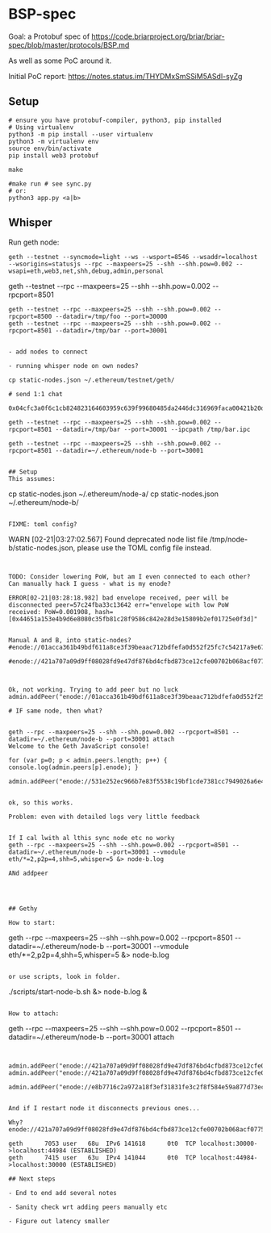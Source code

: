 # BSP-spec

Goal: a Protobuf spec of https://code.briarproject.org/briar/briar-spec/blob/master/protocols/BSP.md

As well as some PoC around it.

Initial PoC report: https://notes.status.im/THYDMxSmSSiM5ASdl-syZg

## Setup

```
# ensure you have protobuf-compiler, python3, pip installed
# Using virtualenv
python3 -m pip install --user virtualenv
python3 -m virtualenv env
source env/bin/activate
pip install web3 protobuf

make

#make run # see sync.py
# or:
python3 app.py <a|b>
```

## Whisper

Run geth node:
```
geth --testnet --syncmode=light --ws --wsport=8546 --wsaddr=localhost --wsorigins=statusjs --rpc --maxpeers=25 --shh --shh.pow=0.002 --wsapi=eth,web3,net,shh,debug,admin,personal
```
geth --testnet --rpc --maxpeers=25 --shh --shh.pow=0.002 --rpcport=8501 
```
geth --testnet --rpc --maxpeers=25 --shh --shh.pow=0.002 --rpcport=8500 --datadir=/tmp/foo --port=30000
geth --testnet --rpc --maxpeers=25 --shh --shh.pow=0.002 --rpcport=8501 --datadir=/tmp/bar --port=30001


- add nodes to connect

- running whisper node on own nodes?

cp static-nodes.json ~/.ethereum/testnet/geth/

# send 1:1 chat

0x04cfc3a0f6c1cb824823164603959c639f99680485da2446dc316969faca00421b20dba3996bf99b8b5db7745eace60545a77e54784e91e440aa1af931161de3a6

geth --testnet --rpc --maxpeers=25 --shh --shh.pow=0.002 --rpcport=8501 --datadir=/tmp/bar --port=30001 --ipcpath /tmp/bar.ipc

geth --testnet --rpc --maxpeers=25 --shh --shh.pow=0.002 --rpcport=8501 --datadir=~/.ethereum/node-b --port=30001


## Setup
This assumes:
```
cp static-nodes.json ~/.ethereum/node-a/
cp static-nodes.json ~/.ethereum/node-b/
```

FIXME: toml config?

```
WARN [02-21|03:27:02.567] Found deprecated node list file /tmp/node-b/static-nodes.json, please use the TOML config file instead.
```


TODO: Consider lowering PoW, but am I even connected to each other?
Can manually hack I guess - what is my enode?

ERROR[02-21|03:28:18.982] bad envelope received, peer will be disconnected peer=57c24fba33c13642 err="envelope with low PoW received: PoW=0.001908, hash=[0x44651a153e4b9d6e8080c35fb81c28f9586c842e28d3e15809b2ef01725e0f3d]"


Manual A and B, into static-nodes?
#enode://01acca361b49bdf611a8ce3f39beaac712bdfefa0d552f25fc7c54217a9e678a9233f0b1622d0c489ff022f7a6ad7387203d45edc000edbf066ff246d35d5e1a@127.0.0.1:30000

#enode://421a707a09d9ff08028fd9e47df876bd4cfbd873ce12cfe00702b068acf077518c5c065fb94b61782287695e276973edfa0361c81227d2e7c0570deedfbe7dbb@127.0.0.1:30001



Ok, not working. Trying to add peer but no luck
admin.addPeer("enode://01acca361b49bdf611a8ce3f39beaac712bdfefa0d552f25fc7c54217a9e678a9233f0b1622d0c489ff022f7a6ad7387203d45edc000edbf066ff246d35d5e1a@127.0.0.1:30000")

# IF same node, then what?


geth --rpc --maxpeers=25 --shh --shh.pow=0.002 --rpcport=8501 --datadir=~/.ethereum/node-b --port=30001 attach
Welcome to the Geth JavaScript console!

for (var p=0; p < admin.peers.length; p++) { console.log(admin.peers[p].enode); }

admin.addPeer("enode://531e252ec966b7e83f5538c19bf1cde7381cc7949026a6e499b6e998e695751aadf26d4c98d5a4eabfb7cefd31c3c88d600a775f14ed5781520a88ecd25da3c6@35.225.227.79:30504")


ok, so this works.

Problem: even with detailed logs very little feedback


If I cal lwith al lthis sync node etc no worky
geth --rpc --maxpeers=25 --shh --shh.pow=0.002 --rpcport=8501 --datadir=~/.ethereum/node-b --port=30001 --vmodule eth/*=2,p2p=4,shh=5,whisper=5 &> node-b.log

ANd addpeer




## Gethy

How to start:
```
geth --rpc --maxpeers=25 --shh --shh.pow=0.002 --rpcport=8501 --datadir=~/.ethereum/node-b --port=30001 --vmodule eth/*=2,p2p=4,shh=5,whisper=5 &> node-b.log
```

or use scripts, look in folder.

```
./scripts/start-node-b.sh &> node-b.log &
```

How to attach:
```
 geth --rpc --maxpeers=25 --shh --shh.pow=0.002 --rpcport=8501 --datadir=~/.ethereum/node-b --port=30001 attach
```


admin.addPeer("enode://421a707a09d9ff08028fd9e47df876bd4cfbd873ce12cfe00702b068acf077518c5c065fb94b61782287695e276973dfa0361c81227d2e7c0570deedfbe7dbb@127.0.0.1:30001");
admin.addPeer("enode://421a707a09d9ff08028fd9e47df876bd4cfbd873ce12cfe00702b068acf077518c5c065fb94b61782287695e276973edfa0361c81227d2e7c0570deedfbe7dbb@127.0.0.1:30001");

admin.addPeer("enode://e8b7716c2a972a18f3ef31831fe3c2f8f584e59a877d73eca3ac50581ee94a5ec732bdab33db14e260be8093193eb6c777a0980ab341c3bde0256853ddc07bf5@127.0.0.1:30000");


And if I restart node it disconnects previous ones...

Why?
enode://421a707a09d9ff08028fd9e47df876bd4cfbd873ce12cfe00702b068acf077518c5c065fb94b61782287695e276973edfa0361c81227d2e7c0570deedfbe7dbb@127.0.0.1:44984

geth      7053 user   68u  IPv6 141618      0t0  TCP localhost:30000->localhost:44984 (ESTABLISHED)
geth      7415 user   63u  IPv4 141044      0t0  TCP localhost:44984->localhost:30000 (ESTABLISHED)

## Next steps

- End to end add several notes

- Sanity check wrt adding peers manually etc

- Figure out latency smaller